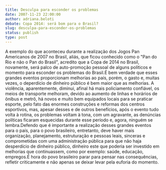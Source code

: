 ```yaml
---
title: Desculpa para esconder os problemas
date: 2007-11-23 22:00:00
author: adriana.beloti
debate: Copa 2014: será bom para o Brasil?
slug: desculpa-para-esconder-os-problemas
status: publish 
type: post
---
```


A exemplo do que aconteceu durante a realização dos Jogos Pan Americanos de 2007 no Brasil, aliás, que ficou conhecido como o "Pan do Rio e não o Pan do Brasil", acredito que a Copa de 2014 no Brasil, novamente, será palco de auto-promoção pessoal de alguns políticos e momento para esconder os problemas do Brasil.É bem verdade que esses grandes eventos proporcionam melhorias ao país, porém, o gasto e, muitas vezes, o deperdício de dinheiro público é bem maior que as melhorias. A violência, aparentemente, diminui, afinal há mais policiamento confiável, os meios de transporte melhoram, devido ao aumento de linhas e horários de ônibus e metrô, há novos e muito bem equipados locais para se praticar esporte, pelo fato das enormes construções e reformas dos centros esportivos, mas, apesar desses e de outros benefícios, após o evento tudo volta à rotina, os problemas voltam à tona, com um agravante, as denúncias políticas ficaram esquecidas durante esse período e, agora, ninguém se lembra.Defendo que é importante a realização desses grandes eventos para o país, para o povo brasileiro, entretanto, deve haver mais organização, planejamento, estruturação e pessoas leais, sinceras e comprometidas com uma administração pública para que não haja desperdício de dinheiro público, dinheiro este que poderia ser investido em melhorias que continuassem, como por exemplo: saúde, educação, empregos.É hora do povo brasileiro parar para pensar nas consequências, refletir criticamente e não apenas se deixar levar pela euforia do momento.
